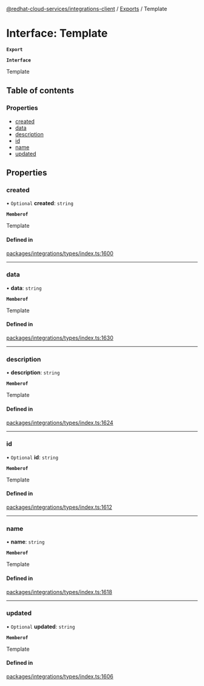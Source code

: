 [@redhat-cloud-services/integrations-client](../README.md) / [Exports](../modules.md) / Template

# Interface: Template

**`Export`**

**`Interface`**

Template

## Table of contents

### Properties

- [created](Template.md#created)
- [data](Template.md#data)
- [description](Template.md#description)
- [id](Template.md#id)
- [name](Template.md#name)
- [updated](Template.md#updated)

## Properties

### created

• `Optional` **created**: `string`

**`Memberof`**

Template

#### Defined in

[packages/integrations/types/index.ts:1600](https://github.com/mkholjuraev/javascript-clients/blob/master/packages/integrations/types/index.ts#L1600)

___

### data

• **data**: `string`

**`Memberof`**

Template

#### Defined in

[packages/integrations/types/index.ts:1630](https://github.com/mkholjuraev/javascript-clients/blob/master/packages/integrations/types/index.ts#L1630)

___

### description

• **description**: `string`

**`Memberof`**

Template

#### Defined in

[packages/integrations/types/index.ts:1624](https://github.com/mkholjuraev/javascript-clients/blob/master/packages/integrations/types/index.ts#L1624)

___

### id

• `Optional` **id**: `string`

**`Memberof`**

Template

#### Defined in

[packages/integrations/types/index.ts:1612](https://github.com/mkholjuraev/javascript-clients/blob/master/packages/integrations/types/index.ts#L1612)

___

### name

• **name**: `string`

**`Memberof`**

Template

#### Defined in

[packages/integrations/types/index.ts:1618](https://github.com/mkholjuraev/javascript-clients/blob/master/packages/integrations/types/index.ts#L1618)

___

### updated

• `Optional` **updated**: `string`

**`Memberof`**

Template

#### Defined in

[packages/integrations/types/index.ts:1606](https://github.com/mkholjuraev/javascript-clients/blob/master/packages/integrations/types/index.ts#L1606)
